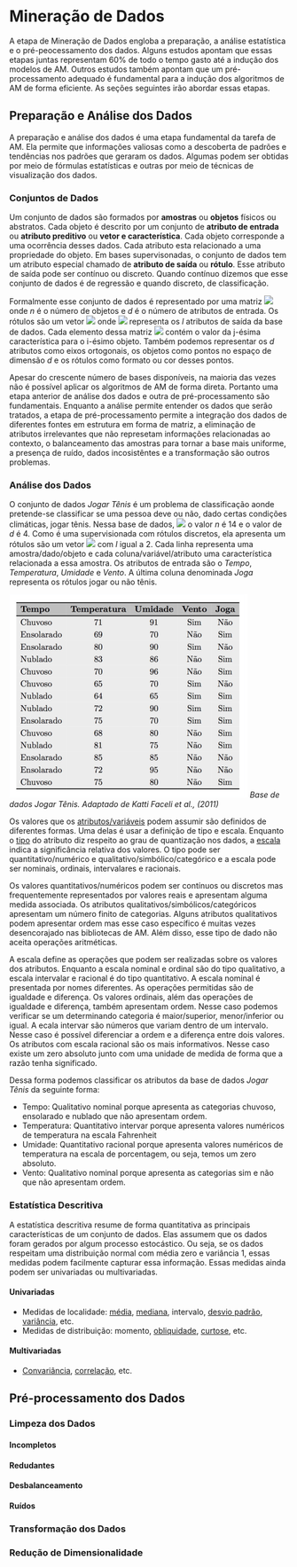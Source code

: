# Mineração de Dados

A etapa de Mineração de Dados engloba a preparação, a análise estatística e o pré-peocessamento dos dados. Alguns estudos apontam que essas etapas juntas representam 60% de todo o tempo gasto até a indução dos modelos de AM. Outros estudos também  apontam que um pré-processamento adequado é fundamental para a indução dos algoritmos de AM de forma eficiente. As seções seguintes irão abordar essas etapas.   
   
## Preparação e Análise dos Dados

A preparação e análise dos dados é uma etapa fundamental da tarefa de AM. Ela permite que informações valiosas como a descoberta de padrões e tendências nos padrões que geraram os dados. Algumas podem ser obtidas por meio de fórmulas estatísticas e outras por meio de técnicas de visualização dos dados.

### Conjuntos de Dados

Um conjunto de dados são formados por **amostras** ou **objetos** físicos ou abstratos. Cada objeto é descrito por um conjunto de **atributo de entrada** ou  **atributo preditivo** ou **vetor e característica**. Cada objeto corresponde a uma ocorrência desses dados. Cada atributo esta relacionado a uma propriedade do objeto. Em bases supervisonadas, o conjunto de dados tem um atributo especial chamado de **atributo de saída** ou **rótulo**. Esse atributo de saída pode ser contínuo ou discreto. Quando contínuo dizemos que esse conjunto de dados é de regressão e quando discreto, de classificação.

Formalmente esse conjunto de dados é representado por uma matriz <img src="https://render.githubusercontent.com/render/math?math=X_{nxd}"/> onde *n* é o número de objetos e *d* é o número de atributos de entrada. Os rótulos são um vetor <img src="https://render.githubusercontent.com/render/math?math=y = \{c_1, c_2,...c_l \}"/> onde <img src="https://render.githubusercontent.com/render/math?math=c_l"/> representa os *l* atributos de saída da base de dados. Cada elemento dessa matriz <img src="https://render.githubusercontent.com/render/math?math=x^{j}_{i}"/> contém o valor da j-ésima característica para o i-ésimo objeto. Também podemos representar os *d* atributos como eixos ortogonais, os objetos como pontos no espaço de dimensão *d* e os rótulos como formato ou cor desses pontos.  

Apesar do crescente número de bases disponíveis, na maioria das vezes não é possível aplicar os algoritmos de AM de forma direta. Portanto uma etapa anterior de análise dos dados e outra de pré-processamento são fundamentais. Enquanto a análise permite entender os dados que serão tratados, a etapa de pré-processamento permite a integração dos dados de diferentes fontes em estrutura em forma de matriz, a eliminação de atributos irrelevantes que não represetam informações relacionadas ao contexto, o balanceamento das amostras para tornar a base mais uniforme, a presença de ruído, dados incosistêntes e a transformação são outros problemas. 

### Análise dos Dados

O conjunto de dados *Jogar Tênis* é um problema de classificação aonde pretende-se classificar se uma pessoa deve ou não, dado certas condições climáticas, jogar tênis. Nessa base de dados, <img src="https://render.githubusercontent.com/render/math?math=X_{nxd}"/> o valor *n* é 14 e o valor de *d* é 4. Como é uma supervisionada com rótulos discretos, ela apresenta um rótulos são um vetor <img src="https://render.githubusercontent.com/render/math?math=y = \{c_1, c_2, ... c_l\}"/> com *l* igual a 2. Cada linha representa uma amostra/dado/objeto e cada coluna/variável/atributo uma característica relacionada a essa amostra. Os atributos de entrada são o *Tempo*, *Temperatura*, *Umidade* e *Vento*. A última coluna denominada *Joga* representa os rótulos jogar ou não tênis.

![](jogatenis.png) *Base de dados Jogar Tênis. Adaptado de Katti Faceli et al., (2011)*

Os valores que os [atributos/variáveis](https://pt.wikipedia.org/wiki/Vari%C3%A1vel_(estat%C3%ADstica)) podem assumir são definidos de diferentes formas. Uma delas é usar a definição de tipo e escala. Enquanto o [tipo](https://pt.wikipedia.org/wiki/Vari%C3%A1vel_(estat%C3%ADstica)) do atributo diz respeito ao grau de quantização nos dados, a [escala](https://pt.wikipedia.org/wiki/Escala_(estat%C3%ADstica)) indica a significância relativa dos valores. O tipo pode ser quantitativo/numérico e qualitativo/simbólico/categórico e a escala pode ser nominais, ordinais, intervalares e racionais. 

Os valores quantitativos/numéricos podem ser contínuos ou discretos mas frequentemente representados por valores reais e apresentam alguma medida associada. Os atributos qualitativos/simbólicos/categóricos apresentam um número finito de categorias. Alguns atributos qualitativos podem apresentar ordem mas esse caso específico é muitas vezes desencorajado nas bibliotecas de AM. Além disso, esse tipo de dado não aceita operações aritméticas.  

A escala define as operações que podem ser realizadas sobre os valores dos atributos. Enquanto a escala nominal e ordinal são do tipo qualitativo, a escala intervalar e racional é do tipo quantitativo. A escala nominal é presentada por nomes diferentes. As operações permitidas são de igualdade e diferença. Os valores ordinais, além das operações de igualdade e diferença, também apresentam ordem. Nesse caso podemos verificar se um determinando categoria é maior/superior, menor/inferior ou igual. A ecala intervar são números que variam dentro de um intervalo. Nesse caso é possível diferenciar a ordem e a diferença entre dois valores. Os atributos com escala racional são os mais informativos. Nesse caso existe um zero absoluto junto com uma unidade de medida de forma que a razão tenha significado.  

Dessa forma podemos classificar os atributos da base de dados *Jogar Tênis* da seguinte forma:

* Tempo: Qualitativo nominal porque apresenta as categorias chuvoso, ensolarado e nublado que não apresentam ordem. 
* Temperatura: Quantitativo intervar porque apresenta valores numéricos de temperatura na escala Fahrenheit 
* Umidade: Quantitativo racional porque apresenta valores numéricos de temperatura na escala de porcentagem, ou seja, temos um zero absoluto.
* Vento: Qualitativo nominal porque apresenta as categorias sim e não que não apresentam ordem. 

### Estatística Descritiva

A estatística descritiva resume de forma quantitativa as principais características de um conjunto de dados. Elas assumem que os dados foram gerados por algum processo estocástico. Ou seja, se os dados respeitam uma distribuição normal com média zero e variância 1, essas medidas podem facilmente capturar essa informação. Essas medidas ainda podem ser univariadas ou multivariadas.

#### Univariadas

* Medidas de localidade: [média](https://pt.wikipedia.org/wiki/M%C3%A9dia), [mediana](https://pt.wikipedia.org/wiki/Mediana), intervalo, [desvio padrão](https://pt.wikipedia.org/wiki/Desvio_padr%C3%A3o), [variância](https://pt.wikipedia.org/wiki/Vari%C3%A2ncia), etc.
* Medidas de distribuição: momento, [obliquidade](https://pt.wikipedia.org/wiki/Assimetria_(estat%C3%ADstica)), [curtose](https://pt.wikipedia.org/wiki/Curtose), etc.

#### Multivariadas

* [Convariância](https://pt.wikipedia.org/wiki/Covari%C3%A2ncia), [correlação](https://pt.wikipedia.org/wiki/Correla%C3%A7%C3%A3o), etc.

## Pré-processamento dos Dados

### Limpeza dos Dados

#### Incompletos

#### Redudantes

#### Desbalanceamento

#### Ruídos

### Transformação dos Dados

### Redução de Dimensionalidade


